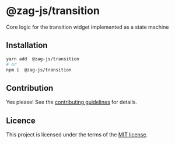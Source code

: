 # @zag-js/transition

Core logic for the transition widget implemented as a state machine

## Installation

```sh
yarn add  @zag-js/transition
# or
npm i  @zag-js/transition
```

## Contribution

Yes please! See the [contributing guidelines](https://github.com/chakra-ui/zag/blob/main/CONTRIBUTING.md) for details.

## Licence

This project is licensed under the terms of the [MIT license](https://github.com/chakra-ui/zag/blob/main/LICENSE).
